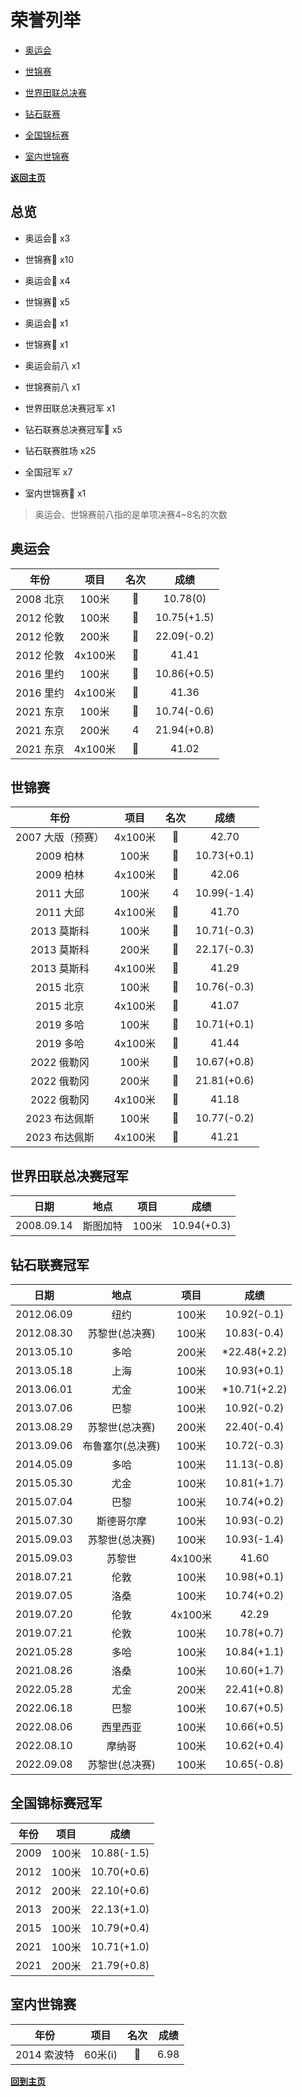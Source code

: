 # 荣誉列举

- [奥运会](#1)

- [世锦赛](#2)

- [世界田联总决赛](#3)

- [钻石联赛](#4)

- [全国锦标赛](#5)

- [室内世锦赛](#6)

**[返回主页](./Profile.md)**

## 总览

- 奥运会🥇 x3

- 世锦赛🥇 x10

- 奥运会🥈 x4

- 世锦赛🥈 x5

- 奥运会🥉 x1

- 世锦赛🥉 x1

- 奥运会前八 x1

- 世锦赛前八 x1

- 世界田联总决赛冠军 x1

- 钻石联赛总决赛冠军💎 x5

- 钻石联赛胜场 x25

- 全国冠军 x7

- 室内世锦赛🥇 x1

>  奥运会、世锦赛前八指的是单项决赛4~8名的次数



## 奥运会<a id='1'></a>

|      年份      |   项目    |         名次          |      成绩      |
| :------------: | :-------: | :-------------------: | :------------: |
| 2008 北京 |  100米  | 🥇 | 10.78(0) |
| 2012 伦敦 |  100米  | 🥇 | 10.75(+1.5) |
| 2012 伦敦 |  200米  |  🥈   | 22.09(-0.2) |
| 2012 伦敦 | 4x100米 |  🥈   | 41.41 |
| 2016 里约 |  100米  |  🥉   | 10.86(+0.5) |
| 2016 里约 | 4x100米 |  🥈   | 41.36 |
| 2021 东京 |  100米  |  🥈   | 10.74(-0.6) |
| 2021 东京 |  200米  |  4   | 21.94(+0.8) |
| 2021 东京 | 4x100米 | 🥇 | 41.02 |



## 世锦赛<a id='2'></a>

|        年份        |    项目     |         名次          |      成绩       |
| :----------------: | :---------: | :-------------------: | :-------------: |
| 2007 大版（预赛） | 4x100米 | 🥈 | 42.70 |
|   2009 柏林   |  100米  |  🥇   | 10.73(+0.1) |
|   2009 柏林   | 4x100米 |  🥇   |    42.06    |
|   2011 大邱   |  100米  |  4   | 10.99(-1.4) |
|   2011 大邱   | 4x100米 |  🥈   |    41.70    |
|  2013 莫斯科  |  100米  |  🥇   | 10.71(-0.3) |
|  2013 莫斯科  |  200米  |  🥇   | 22.17(-0.3) |
|  2013 莫斯科  | 4x100米 |  🥇   |    41.29    |
|   2015 北京   |  100米  |  🥇   | 10.76(-0.3) |
|   2015 北京   | 4x100米 |  🥇   |    41.07    |
|   2019 多哈   |  100米  |  🥇   | 10.71(+0.1) |
|   2019 多哈   | 4x100米 |  🥇   |    41.44    |
|  2022 俄勒冈  |  100米  |  🥇   | 10.67(+0.8) |
|  2022 俄勒冈  |  200米  |  🥈   | 21.81(+0.6) |
|  2022 俄勒冈  | 4x100米 |  🥈   |    41.18    |
| 2023 布达佩斯 |  100米  |  🥉   | 10.77(-0.2) |
| 2023 布达佩斯 | 4x100米 |  🥈   |    41.21    |



## 世界田联总决赛冠军<a id='3'></a>

|    日期    |   地点   | 项目  |    成绩     |
| :--------: | :------: | :---: | :---------: |
| 2008.09.14 | 斯图加特 | 100米 | 10.94(+0.3) |



## 钻石联赛冠军<a id='4'></a>

|    日期    |       地点       |  项目   |     成绩     |
| :--------: | :--------------: | :-----: | :----------: |
| 2012.06.09 |       纽约       |  100米  | 10.92(-0.1)  |
| 2012.08.30 |  苏黎世(总决赛)  |  100米  | 10.83(-0.4)  |
| 2013.05.10 |       多哈       |  200米  | *22.48(+2.2) |
| 2013.05.18 |       上海       |  100米  | 10.93(+0.1)  |
| 2013.06.01 |       尤金       |  100米  | *10.71(+2.2) |
| 2013.07.06 |       巴黎       |  100米  | 10.92(-0.2)  |
| 2013.08.29 |  苏黎世(总决赛)  |  200米  | 22.40(-0.4)  |
| 2013.09.06 | 布鲁塞尔(总决赛) |  100米  | 10.72(-0.3)  |
| 2014.05.09 |       多哈       |  100米  | 11.13(-0.8)  |
| 2015.05.30 |       尤金       |  100米  | 10.81(+1.7)  |
| 2015.07.04 |       巴黎       |  100米  | 10.74(+0.2)  |
| 2015.07.30 |    斯德哥尔摩    |  100米  | 10.93(-0.2)  |
| 2015.09.03 |  苏黎世(总决赛)  |  100米  | 10.93(-1.4)  |
| 2015.09.03 |      苏黎世      | 4x100米 |    41.60     |
| 2018.07.21 |       伦敦       |  100米  | 10.98(+0.1)  |
| 2019.07.05 |       洛桑       |  100米  | 10.74(+0.2)  |
| 2019.07.20 |       伦敦       | 4x100米 |    42.29     |
| 2019.07.21 |       伦敦       |  100米  | 10.78(+0.7)  |
| 2021.05.28 |       多哈       |  100米  | 10.84(+1.1)  |
| 2021.08.26 |       洛桑       |  100米  | 10.60(+1.7)  |
| 2022.05.28 |       尤金       |  200米  | 22.41(+0.8)  |
| 2022.06.18 |       巴黎       |  100米  | 10.67(+0.5)  |
| 2022.08.06 |     西里西亚     |  100米  | 10.66(+0.5)  |
| 2022.08.10 |      摩纳哥      |  100米  | 10.62(+0.4)  |
| 2022.09.08 |  苏黎世(总决赛)  |  100米  | 10.65(-0.8)  |



## 全国锦标赛冠军<a id='5'></a>

| 年份 | 项目  |    成绩     |
| :--: | :---: | :---------: |
| 2009 | 100米 | 10.88(-1.5) |
| 2012 | 100米 | 10.70(+0.6) |
| 2012 | 200米 | 22.10(+0.6) |
| 2013 | 200米 | 22.13(+1.0) |
| 2015 | 100米 | 10.79(+0.4) |
| 2021 | 100米 | 10.71(+1.0) |
| 2021 | 200米 | 21.79(+0.8) |



## 室内世锦赛<a id='6'>

|      年份      |  项目   |       名次        |  成绩   |
| :------------: | :-----: | :---------------: | :-----: |
| 2014 索波特 | 60米(i) |  🥇   | 6.98 |

**[回到主页](./Profile.md)**


